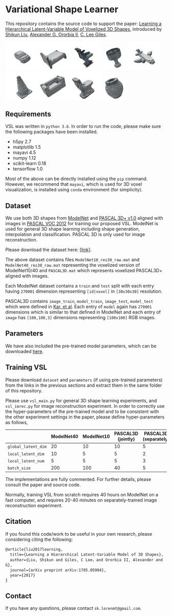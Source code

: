 # Variational Shape Learner

This repository contains the source code to support the paper: [Learning a Hierarchical Latent-Variable Model of Voxelized 3D Shapes](https://arxiv.org/abs/1705.05994), introduced by [Shikun Liu](http://shikun.io/),  [Alexander G. Ororbia II](http://www.personal.psu.edu/ago109/), [C. Lee Giles](https://clgiles.ist.psu.edu/).

<img src="plots/vis_1.png"  width="100px"/><img src="plots/vis_2.png"  width="100px"/><img src="plots/vis_3.png"  width="100px"/>
<img src="plots/vis_4.png"  width="80px"/><img src="plots/vis_5.png"  width="100px"/><img src="plots/vis_6.png"  width="100px"/><img src="plots/vis_7.png"  width="100px"/><img src="plots/vis_8.png"  width="100px"/><img src="plots/vis_9.png"  width="80px"/>

## Requirements
VSL was written in `python 3.6`. In order to run the code, please make sure the following packages have been installed.
- h5py 2.7
- matplotlib 1.5
- mayavi 4.5
- numpy 1.12
- scikit-learn 0.18
- tensorflow 1.0

Most of the above can be directly installed using the `pip` command. However, we recommend that `mayavi`, which is used for 3D voxel visualization, is installed using `conda` environment (for simplicity).

## Dataset
We use both 3D shapes from [ModelNet](http://modelnet.cs.princeton.edu/) and [PASCAL 3D+ v1.0](http://cvgl.stanford.edu/projects/pascal3d.html) aligned with images in [PASCAL VOC 2012](http://host.robots.ox.ac.uk/pascal/VOC/voc2012/index.html) for training our proposed VSL. ModelNet is used for general 3D shape learning including shape generation, interpolation and classification. PASCAL 3D is only used for image reconstruction.

Please download the dataset here: [[link]](https://www.dropbox.com/s/sk756qif5tfk9w3/dataset.zip?dl=0).

The above dataset contains files `ModelNet10_res30_raw.mat` and `ModelNet40_res30_raw.mat` representing the voxelized version of ModelNet10/40 and  `PASCAL3D.mat` which represents voxelized PASCAL3D+ aligned with images.

Each ModelNet dataset contains a `train` and `test` split with each entry having `270001` dimension representing `[id|voxel]` in `[30x30x30]` resolution.

PASCAL3D contains `image_train`, `model_train`, `image_test`, `model_test` which were defined in [Kar, et al](https://github.com/akar43/CategoryShapes). Each entry of `model` again has `270001` dimensions which is similar to that defined in ModelNet and each entry of `image` has `[100,100,3]` dimensions representing `[100x100]` RGB images.

## Parameters
We have also included the pre-trained model parameters, which can be downloaded [here](https://www.dropbox.com/s/pz5kqi8guq0jxgm/parameters.zip?dl=0).

## Training VSL
Please download `dataset` and `parameters` (if using pre-trained parameters) from the links in the previous sections and extract them in the same folder of this repository.

Please use `vsl_main.py` for general 3D shape learning experiments, and `vsl_imrec.py` for image reconstruction experiment. In order to correctly use the hyper-parameters of the pre-trained model and to be consistent with the other experiment settings in the paper, please define hyper-parameters as follows,

||ModelNet40 | ModelNet10 | PASCAL3D (jointly) | PASCAL3D (separately)|
|---|---|---|---|---|
`global_latent_dim` | 20 | 10|10|5|
`local_latent_dim` | 10 | 5|5|2|
`local_latent_num` | 5 | 5|5|3|
`batch_size` | 200 | 100 | 40 | 5|

The implementations are fully commented. For further details, please consult the paper and source code.

Normally, training VSL from scratch requires 40 hours on ModelNet on a fast computer, and requires 20-40 minutes on separately-trained image reconstruction experiment.


## Citation
If you found this code/work to be useful in your own research, please considering citing the following:

```
@article{liu2017learning,
  title={Learning a Hierarchical Latent-Variable Model of 3D Shapes},
  author={Liu, Shikun and Giles, C Lee，and Ororbia II, Alexander and G},
  journal={arXiv preprint arXiv:1705.05994},
  year={2017}
}
```

## Contact
If you have any questions, please contact `sk.lorenmt@gmail.com`.
